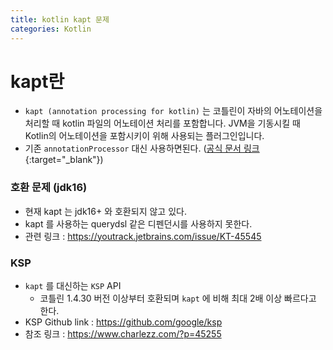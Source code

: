 ```yaml
---
title: kotlin kapt 문제
categories: Kotlin
---
```


# kapt란
- `kapt (annotation processing for kotlin)` 는 코틀린이 자바의 어노테이션을 처리할 때 kotlin 파일의 어노테이션 처리를 포함합니다. JVM을 기동시킬 때 Kotlin의 어노테이션을 포함시키이 위해 사용되는 플러그인입니다.
- 기존 `annotationProcessor` 대신 사용하면된다. ([공식 문서 링크](https://kotlinlang.org/docs/kapt.html#using-in-gradle){:target="_blank"})

### 호환 문제 (jdk16)
- 현재 kapt 는 jdk16+ 와 호환되지 않고 있다.
- kapt 를 사용하는 querydsl 같은 디펜던시를 사용하지 못한다.
- 관련 링크 : https://youtrack.jetbrains.com/issue/KT-45545

### KSP 
- `kapt` 를 대신하는 `KSP` API
    - 코틀린 1.4.30 버전 이상부터 호환되며 `kapt` 에 비해 최대 2배 이상 빠르다고 한다.
- KSP Github link : https://github.com/google/ksp
- 참조 링크 : https://www.charlezz.com/?p=45255